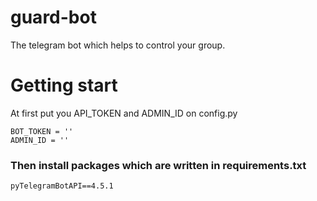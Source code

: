 # guard-bot
The telegram bot which helps to control your group.

# Getting start
At first put you API_TOKEN and ADMIN_ID on config.py
```
BOT_TOKEN = ''
ADMIN_ID = ''
```
### Then install packages which are written in requirements.txt
```
pyTelegramBotAPI==4.5.1
```